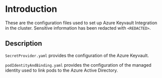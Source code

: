 # Introduction

These are the configuration files used to set up Azure Keyvault Integration in the cluster. Sensitive information has been redacted with `<REDACTED>`.

## Description

`SecretProvider.yaml` provides the configuration of the Azure Keyvault.

`podIdentityAndBinding.yaml` provides the configuration of the managed identity used to link pods to the Azure Active Directory.
